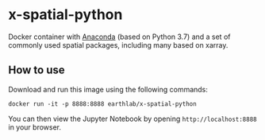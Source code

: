 # x-spatial-python

Docker container with [Anaconda](http://continuum.io/downloads) (based on Python 3.7) and a set of commonly used spatial packages, including many based on xarray.

## How to use

Download and run this image using the following commands:

```
docker run -it -p 8888:8888 earthlab/x-spatial-python
```

You can then view the Jupyter Notebook by opening `http://localhost:8888` in your browser.

